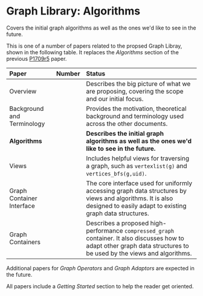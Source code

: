 # Graph Library: Algorithms
Covers the initial graph algorithms as well as the ones we'd like to see in the future.

This is one of a number of papers related to the propsed Graph Libray, shown in the following table.
It replaces the *Algorithms* section of the previous [P1709r5](http:://wg21.link/P1709r5) paper.

| Paper                           | Number | Status                                                                          | 
| :-------------------------------| :----- | :-------------------------------------------------------------------------------|
| Overview                        |        | Describes the big picture of what we are proposing, covering the scope and our initial focus.         |
| Background and Terminology      |        | Provides the motivation, theoretical background and terminology used across the other documents.      |
| **Algorithms**                  |        | **Describes the initial graph algorithms as well as the ones we'd like to see in the future.**        |
| Views                           |        | Includes helpful views for traversing a graph, such as `vertexlist(g)` and `vertices_bfs(g,uid)`.     |
| Graph Container Interface       |        | The core interface used for uniformly accessing graph data structures by views and algorithms. It is also designed to easily adapt to existing graph data structures. |
| Graph Containers                |        | Describes a proposed high-performance `compressed_graph` container. It also discusses how to adapt other graph data structures to be used by the views and algorithms. |

Additional papers for *Graph Operators* and *Graph Adaptors* are expected in the future.

All papers include a *Getting Started* section to help the reader get oriented.

